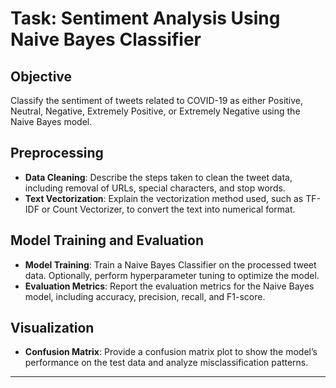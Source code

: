 # Task: Sentiment Analysis Using Naive Bayes Classifier

## Objective 
Classify the sentiment of tweets related to COVID-19 as either Positive, Neutral, Negative, Extremely Positive, or Extremely Negative using the Naive Bayes model.

## Preprocessing 
- **Data Cleaning**: Describe the steps taken to clean the tweet data, including removal of URLs, special characters, and stop words.
- **Text Vectorization**: Explain the vectorization method used, such as TF-IDF or Count Vectorizer, to convert the text into numerical format.

## Model Training and Evaluation 
- **Model Training**: Train a Naive Bayes Classifier on the processed tweet data. Optionally, perform hyperparameter tuning to optimize the model.
- **Evaluation Metrics**: Report the evaluation metrics for the Naive Bayes model, including accuracy, precision, recall, and F1-score.

## Visualization 
- **Confusion Matrix**: Provide a confusion matrix plot to show the model’s performance on the test data and analyze misclassification patterns.

---
